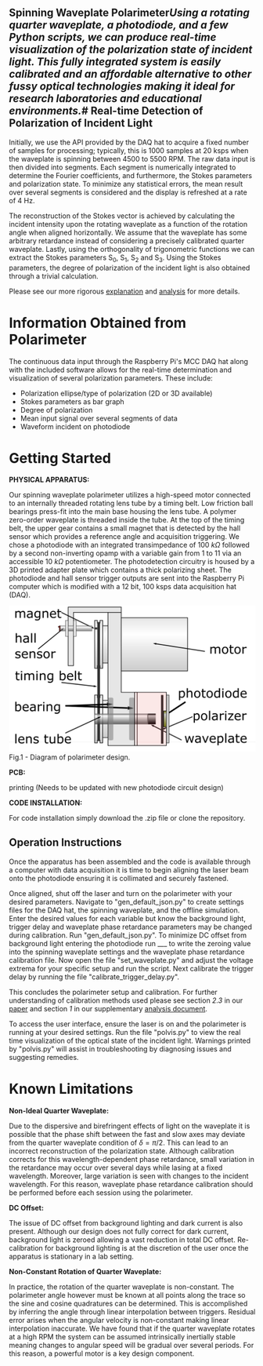 ## Spinning Waveplate Polarimeter*Using a rotating quarter waveplate, a photodiode, and a few Python scripts, we can produce real-time visualization of the polarization state of incident light. This fully integrated system is easily calibrated and an affordable alternative to other fussy optical technologies making it ideal for research laboratories and educational environments.*# Real-time Detection of Polarization of Incident Light

Initially, we use the API provided by the DAQ hat to acquire a fixed number of samples for processing; typically, this is 1000 samples at 20 ksps when the waveplate is spinning between 4500 to 5500 RPM. The raw data input is then divided into segments. Each segment is numerically integrated to determine the Fourier coefficients, and furthermore, the Stokes parameters and polarization state. To minimize any statistical errors, the mean result over several segments is considered and the display is refreshed at a rate of 4 Hz.

The reconstruction of the Stokes vector is achieved by calculating the incident intensity upon the rotating waveplate as a function of the rotation angle when aligned horizontally. We assume that the waveplate has some arbitrary retardance instead of considering a precisely calibrated quarter waveplate. Lastly, using the orthogonality of trigonometric functions we can extract the Stokes parameters S<sub>0</sub>, S<sub>1</sub>, S<sub>2</sub> and S<sub>3</sub>. Using the Stokes parameters, the degree of polarization of the incident light is also obtained through a trivial calculation.

Please see our more rigorous [explanation](https://arxiv.org/pdf/2102.06114.pdf) and [analysis](https://github.com/UVicAMOlab/swp-polarimeter/blob/main/docs/analysis/polarimeter_analysis.pdf) for more details.

# Information Obtained from Polarimeter

The continuous data input through the Raspberry Pi's MCC DAQ hat along with the included software allows for the real-time determination and visualization of several polarization parameters. These include:

- Polarization ellipse/type of polarization (2D or 3D available)
- Stokes parameters as bar graph
- Degree of polarization
- Mean input signal over several segments of data
- Waveform incident on photodiode

# Getting Started

**PHYSICAL APPARATUS:**

Our spinning waveplate polarimeter utilizes a high-speed motor connected to an internally threaded rotating lens tube by a timing belt. Low friction ball bearings press-fit into the main base housing the lens tube. A polymer zero-order waveplate is threaded inside the tube. At the top of the timing belt, the upper gear contains a small magnet that is detected by the hall sensor which provides a reference angle and acquisition triggering. We chose a photodiode with an integrated transimpedance of 100 $k\Omega$ followed by a second non-inverting opamp with a variable gain from 1 to 11 via an accessible 10 $k\Omega$ potentiometer. The photodetection circuitry is housed by a 3D printed adapter plate which contains a thick polarizing sheet. The photodiode and hall sensor trigger outputs are sent into the Raspberry Pi computer which is modified with a 12 bit, 100 ksps data acquisition hat (DAQ).
    
![plot](./docs/analysis/Diagram.png)
Fig.1 - Diagram of polarimeter design.

**PCB:**

printing (Needs to be updated with new photodiode circuit design)

**CODE INSTALLATION:**

For code installation simply download the .zip file or clone the repository.

## Operation Instructions

Once the apparatus has been assembled and the code is available through a computer with data acquisition it is time to begin aligning the laser beam onto the photodiode ensuring it is collimated and securely fastened. 

Once aligned, shut off the laser and turn on the polarimeter with your desired parameters. Navigate to "gen_default_json.py" to create settings files for the DAQ hat, the spinning waveplate, and the offline simulation. Enter the desired values for each variable but know the background light, trigger delay and waveplate phase retardance parameters may be changed during calibration. Run "gen_default_json.py". To minimize DC offset from background light entering the photodiode run ___ to write the zeroing value into the spinning waveplate settings and the waveplate phase retardance calibration file. Now open the file "set_waveplate.py" and adjust the voltage extrema for your specific setup and run the script. Next calibrate the trigger delay by running the file "calibrate_trigger_delay.py". 

This concludes the polarimeter setup and calibration. For further understanding of calibration methods used please see section *2.3* in our [paper](https://arxiv.org/pdf/2102.06114.pdf) and section *1* in our supplementary [analysis document](https://github.com/UVicAMOlab/swp-polarimeter/blob/main/docs/analysis/polarimeter_analysis.pdf).

To access the user interface, ensure the laser is on and the polarimeter is running at your desired settings. Run the file "polvis.py" to view the real time visualization of the optical state of the incident light. Warnings printed by "polvis.py" will assist in troubleshooting by diagnosing issues and suggesting remedies.

# Known Limitations

**Non-Ideal Quarter Waveplate:**

Due to the dispersive and birefringent effects of light on the waveplate it is possible that the phase shift between the fast and slow axes may deviate from the quarter waveplate condition of $\delta=\pi/2$. This can lead to an incorrect reconstruction of the polarization state. Although calibration corrects for this wavelength-dependent phase retardance, small variation in the retardance may occur over several days while lasing at a fixed wavelength. Moreover, large variation is seen with changes to the incident wavelength. For this reason, waveplate phase retardance calibration should be performed before each session using the polarimeter.

**DC Offset:**

The issue of DC offset from background lighting and dark current is also present. Although our design does not fully correct for dark current, background light is zeroed allowing a vast reduction in total DC offset. Re-calibration for background lighting is at the discretion of the user once the apparatus is stationary in a lab setting.

**Non-Constant Rotation of Quarter Waveplate:**

In practice, the rotation of the quarter waveplate is non-constant. The polarimeter angle however must be known at all points along the trace so the sine and cosine quadratures can be determined. This is accomplished by inferring the angle through linear interpolation between triggers. Residual error arises when the angular velocity is non-constant making linear interpolation inaccurate. We have found that if the quarter waveplate rotates at a high RPM the system can be assumed intrinsically inertially stable meaning changes to angular speed will be gradual over several periods. For this reason, a powerful motor is a key design component.